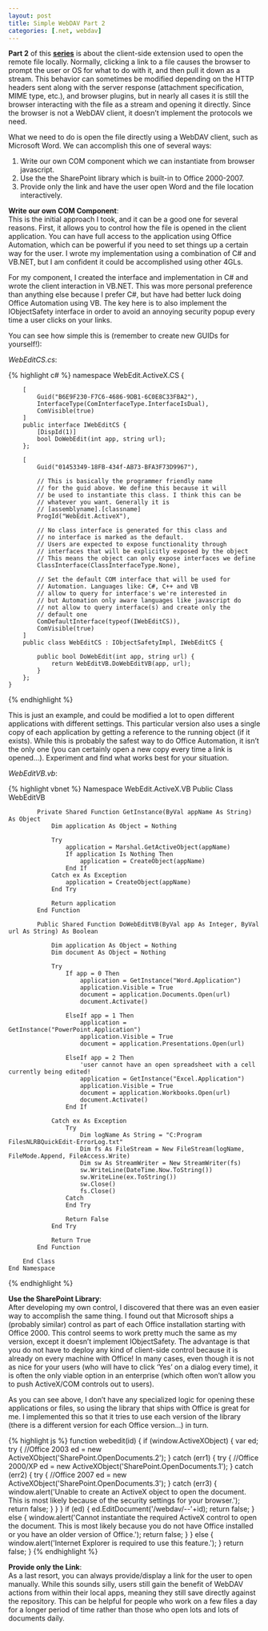 ```yaml
---
layout: post
title: Simple WebDAV Part 2
categories: [.net, webdav]
---
```


**Part 2** of this **[series][1]** is about the client-side extension used to open the remote file locally.  Normally, clicking a link to a file causes the browser to prompt the user or OS for what to do with it, and then pull it down as a stream.  This behavior can sometimes be modified depending on the HTTP headers sent along with the server response (attachment specification, MIME type, etc.), and browser plugins, but in nearly all cases it is still the browser interacting with the file as a stream and opening it directly.  Since the browser is not a WebDAV client, it doesn’t implement the protocols we need.

What we need to do is open the file directly using a WebDAV client, such as Microsoft Word.  We can accomplish this one of several ways:

1. Write our own COM component which we can instantiate from browser javascript.  
2. Use the the SharePoint library which is built-in to Office 2000-2007.  
3. Provide only the link and have the user open Word and the file location interactively.

**Write our own COM Component**:  
This is the initial approach I took, and it can be a good one for several reasons.  First, it allows you to control how the file is opened in the client application.  You can have full access to the application using Office Automation, which can be powerful if you need to set things up a certain way for the user.  I wrote my implementation using a combination of C# and VB.NET, but I am confident it could be accomplished using other 4GLs.

For my component, I created the interface and implementation in C# and wrote the client interaction in VB.NET.  This was more personal preference than anything else because I prefer C#, but have had better luck doing Office Automation using VB.  The key here is to also implement the IObjectSafety interface in order to avoid an annoying security popup every time a user clicks on your links.

You can see how simple this is (remember to create new GUIDs for yourself!):

*WebEditCS.cs*:

{% highlight c# %}
    namespace WebEdit.ActiveX.CS {
    
        [
            Guid("B6E9F230-F7C6-4686-9DB1-6C0E8C33FBA2"),
            InterfaceType(ComInterfaceType.InterfaceIsDual),
            ComVisible(true)
        ]
        public interface IWebEditCS {
            [DispId(1)]
            bool DoWebEdit(int app, string url);
        };
    
        [
            Guid("01453349-18FB-434f-AB73-BFA3F73D9967"),
    
            // This is basically the programmer friendly name
            // for the guid above. We define this because it will
            // be used to instantiate this class. I think this can be
            // whatever you want. Generally it is
            // [assemblyname].[classname]
            ProgId("WebEdit.ActiveX"),
    
            // No class interface is generated for this class and
            // no interface is marked as the default.
            // Users are expected to expose functionality through
            // interfaces that will be explicitly exposed by the object
            // This means the object can only expose interfaces we define
            ClassInterface(ClassInterfaceType.None),
    
            // Set the default COM interface that will be used for
            // Automation. Languages like: C#, C++ and VB
            // allow to query for interface's we're interested in
            // but Automation only aware languages like javascript do
            // not allow to query interface(s) and create only the
            // default one
            ComDefaultInterface(typeof(IWebEditCS)),
            ComVisible(true)
        ]
        public class WebEditCS : IObjectSafetyImpl, IWebEditCS {
    
            public bool DoWebEdit(int app, string url) {
                return WebEditVB.DoWebEditVB(app, url);
            }
        };
    }
{% endhighlight %}    

This is just an example, and could be modified a lot to open different applications with different settings.   This particular version also uses a single copy of each application by getting a reference to the running object (if it exists).  While this is probably the safest way to do Office Automation, it isn’t the only one (you can certainly open a new copy every time a link is opened…).   Experiment and find what works best for your situation.

*WebEditVB.vb*:

{% highlight vbnet %}
    Namespace WebEdit.ActiveX.VB
        Public Class WebEditVB
    
            Private Shared Function GetInstance(ByVal appName As String) As Object
                Dim application As Object = Nothing
    
                Try
                    application = Marshal.GetActiveObject(appName)
                    If application Is Nothing Then
                        application = CreateObject(appName)
                    End If
                Catch ex As Exception
                    application = CreateObject(appName)
                End Try
    
                Return application
            End Function
    
            Public Shared Function DoWebEditVB(ByVal app As Integer, ByVal url As String) As Boolean
    
                Dim application As Object = Nothing
                Dim document As Object = Nothing
    
                Try
                    If app = 0 Then
                        application = GetInstance("Word.Application")
                        application.Visible = True
                        document = application.Documents.Open(url)
                        document.Activate()
    
                    ElseIf app = 1 Then
                        application = GetInstance("PowerPoint.Application")
                        application.Visible = True
                        document = application.Presentations.Open(url)
    
                    ElseIf app = 2 Then
                        'user cannot have an open spreadsheet with a cell currently being edited!
                        application = GetInstance("Excel.Application")
                        application.Visible = True
                        document = application.Workbooks.Open(url)
                        document.Activate()
                    End If
    
                Catch ex As Exception
                    Try
                        Dim logName As String = "C:Program FilesNLRBQuickEdit-ErrorLog.txt"
                        Dim fs As FileStream = New FileStream(logName, FileMode.Append, FileAccess.Write)
                        Dim sw As StreamWriter = New StreamWriter(fs)
                        sw.WriteLine(DateTime.Now.ToString())
                        sw.WriteLine(ex.ToString())
                        sw.Close()
                        fs.Close()
                    Catch
                    End Try
    
                    Return False
                End Try
    
                Return True
            End Function
    
        End Class
    End Namespace
{% endhighlight %}    

**Use the SharePoint Library**:  
After developing my own control, I discovered that there was an even easier way to accomplish the same thing.  I found out that Microsoft ships a (probably similar) control as part of each Office installation starting with Office 2000.  This control seems to work pretty much the same as my version, except it doesn’t implement IObjectSafety.   The advantage is that you do not have to deploy any kind of client-side control because it is already on every machine with Office!  In many cases, even though it is not as nice for your users (who will have to click ‘Yes’ on a dialog every time), it is often the only viable option in an enterprise (which often won’t allow you to push ActiveX/COM controls out to users).

As you can see above, I don’t have any specialized logic for opening these applications or files, so using the library that ships with Office is great for me.  I implemented this so that it tries to use each version of the library (there is a different version for each Office version…) in turn.

{% highlight js %}
    function webedit(id) {
		if (window.ActiveXObject) {
			var ed;
			try {
				//Office 2003
				ed = new ActiveXObject('SharePoint.OpenDocuments.2');
			} catch (err1) {
				try {
					//Office 2000/XP
					ed = new ActiveXObject('SharePoint.OpenDocuments.1');
				} catch (err2) {
					try {
						//Office 2007
						ed = new ActiveXObject('SharePoint.OpenDocuments.3');
					} catch (err3) {
						window.alert('Unable to create an ActiveX object to open the document. This is most likely because of the security settings for your browser.');
						return false;
					}
				}
			}
			if (ed) {
				ed.EditDocument('/webdav/--'+id);
				return false;
			} else {
				window.alert('Cannot instantiate the required ActiveX control to open the document. This is most likely because you do not have Office installed or you have an older version of Office.');
				return false;
			}
		} else {
			window.alert('Internet Explorer is required to use this feature.');
		}
		return false;
	}
{% endhighlight %}    

**Provide only the Link**:  
As a last resort, you can always provide/display a link for the user to open manually.  While this sounds silly, users still gain the benefit of WebDAV actions from within their local apps, meaning they still save directly against the repository.  This can be helpful for people who work on a few files a day for a longer period of time rather than those who open lots and lots of documents daily.

 [1]: 2009-09-21-simple-webdav-part-1 "Simple WebDAV Part 1"  